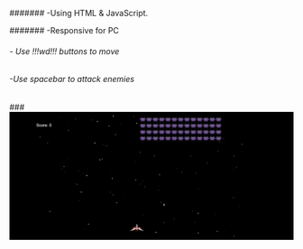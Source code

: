 ####### -Using HTML & JavaScript.

####### -Responsive for PC

###### - Use !!!wd!!! buttons to move

###### -Use spacebar to attack enemies

###![preview img](preview.png)

